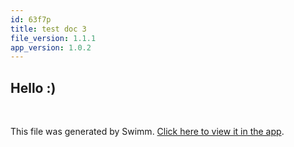 ```yaml
---
id: 63f7p
title: test doc 3
file_version: 1.1.1
app_version: 1.0.2
---
```


## Hello :)

<br/>

This file was generated by Swimm. [Click here to view it in the app](https://swimm-web-app.web.app/repos/Z2l0aHViJTNBJTNBdGVzdC1zdGFnaW5nMiUzQSUzQVNoYXVsQW1yYW5T/docs/63f7p).
